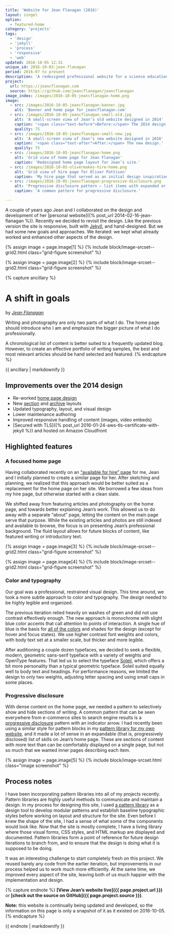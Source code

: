 ```yaml
---
title: 'Website for Jean Flanagan (2016)'
layout: singel
option:
  - featured-home
category: 'projects'
tags:
  - 'design'
  - 'jekyll'
  - 'process'
  - 'responsive'
  - 'web'
updated: 2016-10-05 12:31
unique_id: 2016-10-03:jean-flanagan
period: 2016-07 to present
description: 'A redesigned professional website for a science education specialist, writer, and editor.'
project:
  url: https://jeancflanagan.com
  source: https://github.com/jeancflanagan/jeancflanagan
image_index: /images/2016-10-05-jeancflanagan-home.png
image:
  - src: /images/2016-10-05-jeancflanagan-banner.jpg
    alt: 'Banner and home page for jeancflanagan.com'
  - src: /images/2016-10-05-jeancflanagan-small-old.jpg
    alt: 'A small-screen view of Jean’s old website designed in 2014'
    caption: '<span class="text-before">Before:</span> The 2014 design.'
    quality: 75
  - src: /images/2016-10-05-jeancflanagan-small-new.jpg
    alt: 'A small-screen view of Jean’s new website designed in 2016'
    caption: '<span class="text-after">After:</span> The new design.'
    quality: 75
  - src: /images/2016-10-05-jeancflanagan-home.png
    alt: 'Grid view of home page for Jean Flanagan'
    caption: 'Redesigned home page layout for Jean’s site.'
  - src: /images/2016-10-05-olivermakes-hire-home.png
    alt: 'Grid view of hire page for Oliver Pattison'
    caption: 'My hire page that served as an initial design inspiration.'
  - src: /images/2016-10-05-jeancflanagan-progressive-disclosure.png
    alt: 'Progressive disclosure pattern – list items with expanded or contracted summaries.'
    caption: 'A common pattern for progressive disclosure.'

---
```


A couple of years ago Jean and I collaborated on the design and development of her [personal website]({% post_url 2014-02-16-jean-flanagan %}). Recently we decided to revisit the design. Like the previous version the site is responsive, built with [Jekyll](/labels/jekyll/), and hand-designed. But we had some new goals and approaches. We iterated: we kept what already worked and enhanced other aspects of the design.

<div class="grid">
  {% assign image = page.image[1] %}
  {% include block/image-srcset--grid2.html class="grid-figure screenshot" %}  

  {% assign image = page.image[2] %}
  {% include block/image-srcset--grid2.html class="grid-figure screenshot" %}
</div>

{% capture ancillary %}
# A shift in goals

by <cite><a href="https://jeancflanagan.com">Jean Flanagan</a></cite>

Writing and photography are only two parts of what I do. The home page should introduce who I am and emphasize the bigger picture of what I do professionally.

A chronological list of content is better suited to a frequently updated blog. However, to create an effective portfolio of writing samples, the best and most relevant articles should be hand selected and featured.
{% endcapture %}

<aside class="ancillary">
{{ ancillary | markdownify }}
</aside>

## Improvements over the 2014 design

- Re-worked [home page design](https://jeancflanagan.com)
- New [section](https://jeancflanagan.com/writing/) and [archive](https://jeancflanagan.com/archive/) layouts
- Updated typography, layout, and visual design
- Lower maintenance authoring
- Improved responsive handling of content (images, video embeds)
- [Secured with TLS]({% post_url 2016-01-24-aws-tls-certificate-with-jekyll %}) and hosted on Amazon Cloudfront

## Highlighted features

### A focused home page

Having collaborated recently on an [“available for hire” page](/hire/) for me, Jean and I initially planned to create a similar page for her. After sketching and planning, we realized that this approach would be better suited as a replacement for the home page on her site. We borrowed a few ideas from my hire page, but otherwise started with a clean slate.

We shifted away from featuring articles and photography on the home page, and towards better explaining Jean’s work. This allowed us to do away with a separate “about” page, letting the content on the main page serve that purpose. While the existing articles and photos are still indexed and available to browse, the focus is on presenting Jean’s professional background. The fluid layout allows for future blocks of content, like featured writing or introductory text.

<div class="grid--wide">
  {% assign image = page.image[3] %}
  {% include block/image-srcset--grid2.html class="grid-figure screenshot" %}  

  {% assign image = page.image[4] %}
  {% include block/image-srcset--grid2.html class="grid-figure screenshot" %}
</div>

### Color and typography

Our goal was a professional, restrained visual design. This time around, we took a more subtle approach to color and typography. The design needed to be highly legible and organized.

The previous iteration relied heavily on washes of green and did not use contrast effectively enough. The new approach is monochrome with slight blue color accents that call attention to points of interaction. A single hue of blue is the basis for [all of the colors](https://jeancflanagan.com/patterns/color/) and shades for the design (except for hover and focus states). We use higher contrast font weights and colors, with body text set at a smaller scale, but thicker and more legible.

After auditioning a couple dozen typefaces, we decided to seek a flexible, modern, geometric sans-serif typeface with a variety of weights and OpenType features. That led us to select the typeface [Soleil](http://www.type-together.com/Soleil), which offers a bit more personality than a typical geometric typeface. Soleil suited equally well to body text and headings. For performance reasons, we limited the design to only two weights, adjusting letter spacing and using small caps in some places.

### Progressive disclosure

With dense content on the home page, we needed a pattern to selectively show and hide sections of writing. A common pattern that can be seen everywhere from e-commerce sites to search engine results is a [progressive disclosure](https://en.wikipedia.org/wiki/Progressive_disclosure) pattern with an indicator arrow. I had recently been using a similar style for pattern blocks in my [pattern library for my own website](/patterns/), and it made a lot of sense in an expandable (that is, progressively disclosed) list of skills on Jean’s home page. These are sections of content with more text than can be comfortably displayed on a single page, but not so much that we wanted inner pages describing each item.

{% assign image = page.image[5] %}
{% include block/image-srcset.html class="image screenshot" %}

## Process notes

I have been incorporating pattern libraries into all of my projects recently. Pattern libraries are highly useful methods to communicate and maintain a design. In my process for designing this site, I used [a pattern library](https://jeancflanagan.com/patterns/) as a design tool to develop modular patterns and establish baseline typographic styles before working on layout and structure for the site. Even before I knew the shape of the site, I had a sense of what some of the components would look like. Now that the site is mostly complete, I have a living library where those visual forms, CSS styles, and HTML markup are displayed and documented. Pattern libraries form a point of reference for future design iterations to branch from, and to ensure that the design is doing what it is supposed to be doing.

It was an interesting challenge to start completely fresh on this project. We reused barely any code from the earlier iteration, but improvements in our process helped us to work much more efficiently. At the same time, we improved every aspect of the site, leaving both of us much happier with the implementation and design.

{% capture endnote %}
**[View Jean’s website live]({{ page.project.url }})** or **[check out the source on GitHub]({{ page.project.source }})**.

**Note:** this website is continually being updated and developed, so the information on this page is only a snapshot of it as it existed on 2016-10-05.
{% endcapture %}

<aside class="ancillary--endnotes">
{{ endnote | markdownify }}
</aside>
